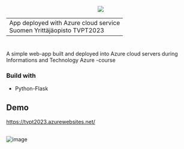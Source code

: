 <p align="center">
  <img src="https://user-images.githubusercontent.com/116802938/229382133-b8d73297-c5d4-41aa-ac9d-3381d018402f.png" />
  
  <table align="center">
    <tr>
      <td>
        App deployed with Azure cloud service<br/>
        Suomen Yrittäjäopisto TVPT2023
      </td>
    </tr>
  </table>
</p>

# 
A simple web-app built and deployed into Azure cloud servers during Informations  and Technology Azure -course

### Build with

- Python-Flask



## Demo
https://tvpt2023.azurewebsites.net/

## 
![image](https://user-images.githubusercontent.com/116802938/229382382-7202f36e-c941-4d8b-bef8-e877422636a3.png)

